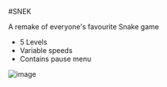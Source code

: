 #SNEK

A remake of everyone's favourite Snake game
* 5 Levels
* Variable speeds 
* Contains pause menu

![image](https://user-images.githubusercontent.com/75845563/120591901-8efd5580-c45a-11eb-8a41-9bef21af0918.png)
